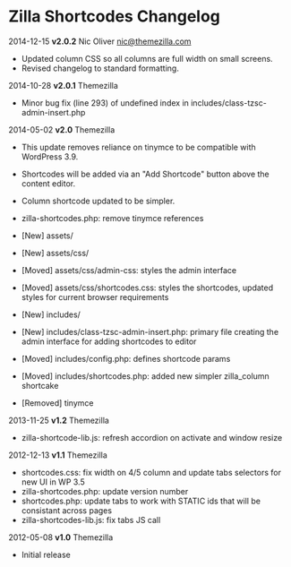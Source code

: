 # Zilla Shortcodes Changelog

2014-12-15 **v2.0.2** Nic Oliver <nic@themezilla.com>

- Updated column CSS so all columns are full width on small screens.
- Revised changelog to standard formatting.


2014-10-28 **v2.0.1** Themezilla

- Minor bug fix (line 293) of undefined index in includes/class-tzsc-admin-insert.php

2014-05-02 **v2.0** Themezilla

- This update removes reliance on tinymce to be compatible with WordPress 3.9.
- Shortcodes will be added via an "Add Shortcode" button above the content editor.
- Column shortcode updated to be simpler.

- zilla-shortcodes.php: remove tinymce references
- [New] assets/
- [New] assets/css/
- [Moved] assets/css/admin-css: styles the admin interface
- [Moved] assets/css/shortcodes.css: styles the shortcodes, updated styles for current browser requirements
- [New] includes/
- [New] includes/class-tzsc-admin-insert.php: primary file creating the admin interface for adding shortcodes to editor
- [Moved] includes/config.php: defines shortcode params
- [Moved] includes/shortcodes.php: added new simpler zilla_column shortcake
- [Removed] tinymce

2013-11-25 **v1.2** Themezilla

- zilla-shortcode-lib.js: refresh accordion on activate and window resize

2012-12-13 **v1.1** Themezilla

- shortcodes.css: fix width on 4/5 column and update tabs selectors for new UI in WP 3.5
- zilla-shortcodes.php: update version number
- shortcodes.php: update tabs to work with STATIC ids that will be consistant across pages
- zilla-shortcodes-lib.js: fix tabs JS call

2012-05-08 **v1.0** Themezilla

- Initial release

